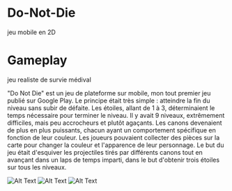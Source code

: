 # Do-Not-Die
jeu mobile en 2D
# Gameplay
jeu realiste de survie médival

"Do Not Die" est un jeu de plateforme sur mobile, mon tout premier jeu publié sur Google Play. Le principe était très simple : atteindre la fin du niveau sans subir de défaite. Les étoiles, allant de 1 à 3, déterminaient le temps nécessaire pour terminer le niveau. Il y avait 9 niveaux, extrêmement difficiles, mais peu accrocheurs et plutôt agaçants. Les canons devenaient de plus en plus puissants, chacun ayant un comportement spécifique en fonction de leur couleur. Les joueurs pouvaient collecter des pièces sur la carte pour changer la couleur et l'apparence de leur personnage. Le but du jeu était d'esquiver les projectiles tirés par différents canons tout en avançant dans un laps de temps imparti, dans le but d'obtenir trois étoiles sur tous les niveaux.

![Alt Text]([https://media.discordapp.net/attachments/734721581191790664/850011709997056030/unknown.png](https://play-lh.googleusercontent.com/gbnULXDvhCqrNJHdM5w4K_Bi0jWBMV8mwplE1CKF3cZUTeFAeftc_j3lP3F_v8uPsiM=w1024-h768-rw)https://play-lh.googleusercontent.com/gbnULXDvhCqrNJHdM5w4K_Bi0jWBMV8mwplE1CKF3cZUTeFAeftc_j3lP3F_v8uPsiM=w1024-h768-rw?width=800&height=500)
![Alt Text]([https://media.discordapp.net/attachments/734721581191790664/850011709997056030/unknown.png](https://play-lh.googleusercontent.com/esCKsblha0Epe_ikK7ow_tpTXMQEEuaPJUcAaURioRAkiWz9mPdCM-sDMVxxuB0Qhg=w1024-h768-rw)?width=800&height=500)
![Alt Text]([https://media.discordapp.net/attachments/734721581191790664/850011709997056030/unknown.png](https://play-lh.googleusercontent.com/jmJ8EcmWb-IFY2xre-7QND6x2DoqEjlabLiQlUPBWHC8kVUwIZ_M4xrvZbGtWyHeV-U=w1024-h768-rw)https://play-lh.googleusercontent.com/jmJ8EcmWb-IFY2xre-7QND6x2DoqEjlabLiQlUPBWHC8kVUwIZ_M4xrvZbGtWyHeV-U=w1024-h768-rw?width=800&height=500)
